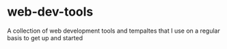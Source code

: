 # web-dev-tools
A collection of web development tools and tempaltes that I use on a regular basis to get up and started

